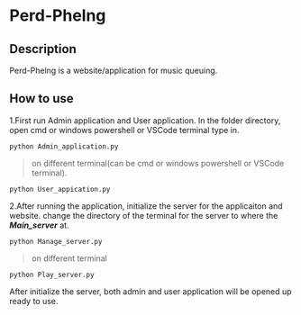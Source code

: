 # Perd-Phelng
## Description
Perd-Phelng is a website/application for music queuing.
## How to use
1.First run Admin application and User application.
In the folder directory, open cmd or windows powershell or VSCode terminal type in.
```
python Admin_application.py
```
>on different terminal(can be cmd or windows powershell or VSCode terminal).
```
python User_appication.py
```
2.After running the application, initialize the server for the applicaiton and website.
change the directory of the terminal for the server to where the ***Main_server*** at.
```
python Manage_server.py
```
>on different terminal
```
python Play_server.py
```
After initialize the server, both admin and user application will be opened up ready to use.
